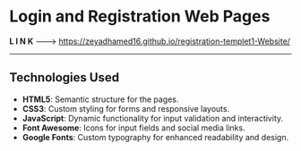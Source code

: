 # Login and Registration Web Pages

**L I N K** ---> https://zeyadhamed16.github.io/registration-templet1-Website/

---

## Technologies Used
- **HTML5**: Semantic structure for the pages.
- **CSS3**: Custom styling for forms and responsive layouts.
- **JavaScript**: Dynamic functionality for input validation and interactivity.
- **Font Awesome**: Icons for input fields and social media links.
- **Google Fonts**: Custom typography for enhanced readability and design.

